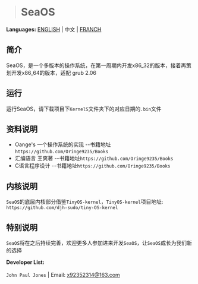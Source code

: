 > # SeaOS

**Languages:** [ENGLISH](README_EN.md) | 中文 | [FRANCH](README_FR.md)

## 简介

SeaOS，是一个多版本的操作系统，在第一周期内开发x86_32的版本，接着再策划开发x86_64的版本，适配 grub 2.06

## 运行

运行SeaOS，请下载项目下`KernelS`文件夹下的对应日期的`.bin`文件

## 资料说明

*  Oange's 一个操作系统的实现    --书籍地址`https://github.com/Oringe9235/Books`
*  汇编语言 王爽著               --书籍地址`https://github.com/Oringe9235/Books`
*  C语言程序设计                 --书籍地址`https://github.com/Oringe9235/Books`

## 内核说明

`SeaOS`的底层内核部分借鉴`TinyOS-kernel`，`TinyOS-kernel`项目地址: `https://github.com/djh-sudo/tiny-OS-kernel`

## 特别说明

`SeaOS`将在之后持续完善，欢迎更多人参加进来开发`SeaOS`，让`SeaOS`成长为我们新的选择

**Developer List:**<br> <br>
`John Paul Jones` | Email: x92352314@163.com
